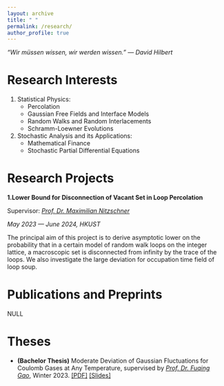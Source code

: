 ```yaml
---
layout: archive
title: " "
permalink: /research/
author_profile: true
---
```


*“Wir müssen wissen, wir werden wissen.” ― David Hilbert*

Research Interests
===

1. Statistical Physics:
   - Percolation
   - Gaussian Free Fields and Interface Models
   - Random Walks and Random Interlacements
   - Schramm-Loewner Evolutions
2. Stochastic Analysis and its Applications:
   - Mathematical Finance
   - Stochastic Partial Differential Equations

Research Projects
===

**1.Lower Bound for Disconnection of Vacant Set in Loop Percolation**

Supervisor: *[Prof. Dr. Maximilian Nitzschner](https://www.math.hkust.edu.hk/~mnitzschner/)*

*May 2023 — June 2024, HKUST*

The principal aim of this project is to derive asymptotic lower on the probability that in a certain model of random walk loops on the integer lattice, a macroscopic set is disconnected from infinity by the trace of the loops. We also investigate the large deviation for occupation time field of loop soup.

Publications and Preprints
===
NULL

Theses
===
- **(Bachelor Thesis)** Moderate Deviation of Gaussian Fluctuations for Coulomb Gases at Any Temperature, supervised by *[Prof. Dr. Fuqing Gao](https://www.semanticscholar.org/author/F.-Gao/2658205)*, Winter 2023. [[PDF]](../files/theses/btc3.pdf) [[Slides]](../files/theses/大便屁屁踢.pdf)

<br>
<br>
<br>
<br>
<br>
<br>
<br>
<br>
